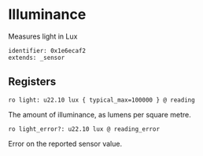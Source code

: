 # Illuminance

Measures light in Lux

    identifier: 0x1e6ecaf2
    extends: _sensor

## Registers

    ro light: u22.10 lux { typical_max=100000 } @ reading

The amount of illuminance, as lumens per square metre.

    ro light_error?: u22.10 lux @ reading_error

Error on the reported sensor value.
